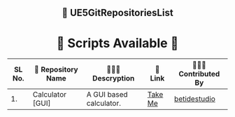 
<h2 align=center> 📑 UE5GitRepositoriesList </h2>
<h1 align="center"> 📜 Scripts Available 📜 </h1>

| SL No\.  | 🚀 Repository Name          | 👨🏻‍💻 Descryption                                                               | 🔗 Link    |  👩🏻‍💻 Contributed By |
|----------|-------------------------|---------------------------------------------------------------------------------------|------------| -----------------------|
| 1\.      | Calculator [GUI]        | A GUI based calculator\.                                                              | [Take Me](https://github.com/avinashkranjan/Amazing-Python-Scripts/blob/master/Calculator/Calcy.py) | [betidestudio](https://github.com/betidestudio) |
